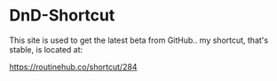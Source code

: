 # DnD-Shortcut
This site is used to get the latest beta from GitHub.. my shortcut, that's stable, is located at:

https://routinehub.co/shortcut/284
